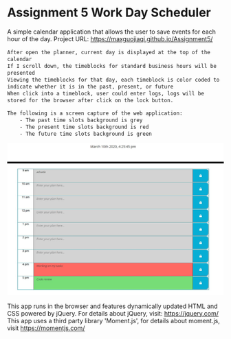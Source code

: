 # Assignment 5  Work Day Scheduler

A simple calendar application that allows the user to save events for each hour of the day. 
Project URL: https://maxguojiaqi.github.io/Assignment5/

```
After open the planner, current day is displayed at the top of the calendar
If I scroll down, the timeblocks for standard business hours will be presented
Viewing the timeblocks for that day, each timeblock is color coded to indicate whether it is in the past, present, or future
When click into a timeblock, user could enter logs, logs will be stored for the browser after click on the lock button.
```

```
The following is a screen capture of the web application:
    - The past time slots background is grey
    - The present time slots background is red
    - The future time slots background is green
```

![ScreenCapture](./Assets/sample.JPG)

This app runs in the browser and features dynamically updated HTML and CSS powered by jQuery.
For details about jQuery, visit: https://jquery.com/
This app uses a third party library 'Moment.js', for details about moment.js, visit https://momentjs.com/





